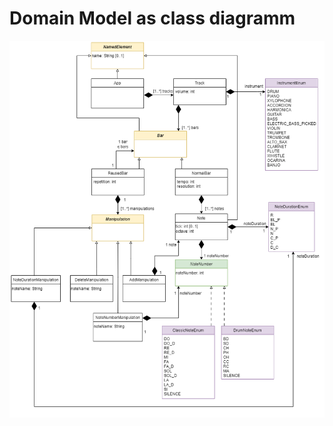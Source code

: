 # Domain Model as class diagramm

![](https://github.com/BenoitGAUDET38/dsl-team-a-mml/blob/main/kernel/ressources/domain_model.png)
